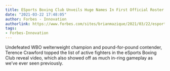 ```yaml
---
title: ESports Boxing Club Unveils Huge Names In First Official Roster Reveal
date: "2021-03-22 17:48:05"
author: Forbes - Innovation
authorlink: https://www.forbes.com/sites/brianmazique/2021/03/22/esports-boxing-club-unveils-huge-names-in-first-official-roster-reveal/
tags:
- Forbes-Innovation
---
```

Undefeated WBO welterweight champion and pound-for-pound contender, Terence Crawford topped the list of active fighters in the eSports Boxing Club reveal video, which also showed off as much in-ring gameplay as we’ve ever seen previously.